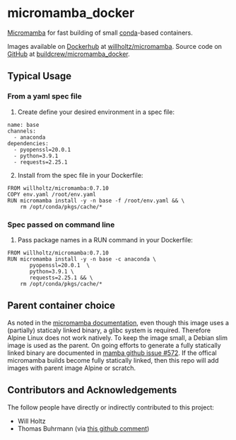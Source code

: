 # micromamba_docker
[Micromamba](https://github.com/mamba-org/mamba#micromamba) for fast building of small [conda](https://docs.conda.io/)-based containers. 

Images available on [Dockerhub](https://hub.docker.com/) at [willholtz/micromamba](https://hub.docker.com/r/willholtz/micromamba). Source code on [GitHub](https://github.com/) at [buildcrew/micromamba_docker](https://github.com/buildcrew/micromamba_docker/).

## Typical Usage

### From a yaml spec file

1. Create define your desired environment in a spec file:

```
name: base
channels:
  - anaconda
dependencies:
  - pyopenssl=20.0.1
  - python=3.9.1
  - requests=2.25.1
```

2. Install from the spec file in your Dockerfile:

```
FROM willholtz/micromamba:0.7.10
COPY env.yaml /root/env.yaml
RUN micromamba install -y -n base -f /root/env.yaml && \
    rm /opt/conda/pkgs/cache/*
```

### Spec passed on command line

1. Pass package names in a RUN command in your Dockerfile:

```
FROM willholtz/micromamba:0.7.10
RUN micromamba install -y -n base -c anaconda \
       pyopenssl=20.0.1  \
       python=3.9.1 \
       requests=2.25.1 && \
    rm /opt/conda/pkgs/cache/*

```

## Parent container choice

As noted in the [micromamba documentation](https://github.com/mamba-org/mamba/blob/master/docs/source/micromamba.md#Installation), even though this image uses a (partially) staticaly linked binary, a glibc system is required. Therefore Alpine Linux does not work natively. To keep the image small, a Debian slim image is used as the parent. On going efforts to generate a fully statically linked binary are documented in [mamba github issue #572](https://github.com/mamba-org/mamba/issues/572). If the offical micromamba builds become fully statically linked, then this repo will add images with parent image Alpine or scratch.

## Contributors and Acknowledgements

The follow people have directly or indirectly contributed to this project:
* Will Holtz
* Thomas Buhrmann (via [this github comment](https://gist.github.com/wolfv/fe1ea521979973ab1d016d95a589dcde#gistcomment-3525280))
